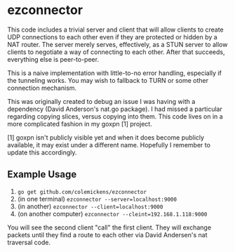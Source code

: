 # ezconnector

This code includes a trivial server and client that will allow clients to create UDP connections to each other even if they are protected or hidden by a NAT router. The server merely serves, effectively, as a STUN server to allow clients to negotiate a way of connecting to each other. After that succeeds, everything else is peer-to-peer.

This is a naive implementation with little-to-no error handling, especially if the tunneling works. You may wish to fallback to TURN or some other connection mechanism.

This was originally created to debug an issue I was having with a dependency (David Anderson's nat.go package). I had missed a particular regarding copying slices, versus copying into them. This code lives on in a more complicated fashion in my goxpn [1] project.

[1] goxpn isn't publicly visible yet and when it does become publicly available, it may exist under a different name. Hopefully I remember to update this accordingly.

## Example Usage

1. `go get github.com/colemickens/ezconnector`
2. (in one terminal) `ezconnector --server=localhost:9000`
3. (in another) `ezconnector --client=localhost:9000`
4. (on another computer) `ezconnector --cleint=192.168.1.118:9000`

You will see the second client "call" the first client. They will exchange packets until they find a route to each other via David Andersen's nat traversal code.